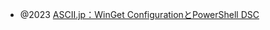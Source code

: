 
- @2023 [ASCII.jp：WinGet ConfigurationとPowerShell DSC](https://ascii.jp/elem/000/004/144/4144484/)
